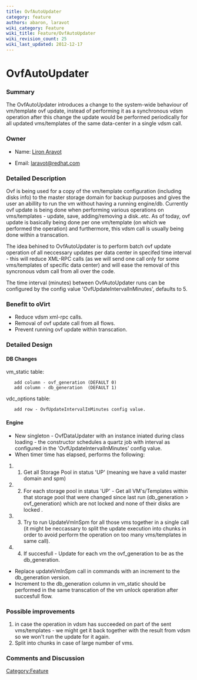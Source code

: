 ```yaml
---
title: OvfAutoUpdater
category: feature
authors: abaron, laravot
wiki_category: Feature
wiki_title: Feature/OvfAutoUpdater
wiki_revision_count: 25
wiki_last_updated: 2012-12-17
---
```


# OvfAutoUpdater

### Summary

The OvfAutoUpdater introduces a change to the system-wide behaviour of vm/template ovf update, instead of performing it as a synchronous vdsm operation after this change the update would be performed periodically for all updated vms/templates of the same data-center in a single vdsm call.

### Owner

*   Name: [ Liron Aravot](User:Laravot)

<!-- -->

*   Email: <laravot@redhat.com>

### Detailed Description

Ovf is being used for a copy of the vm/template configuration (including disks info) to the master storage domain for backup purposes and gives the user an abillity to run the vm without having a running engine/db. Currently ovf update is being done when performing various operations on vms/templates - update, save, adding/removing a disk..etc. As of today, ovf update is basically being done per one vm/template (on which we performed the operation) and furthermore, this vdsm call is usually being done within a transcation.

The idea behined to OvfAutoUpdater is to perform batch ovf update operation of all neccessary updates per data center in specifed time interval - this will reduce XML-RPC calls (as we will send one call only for some vms/templates of specific data center) and will ease the removal of this syncronous vdsm call from all over the code.

The time interval (minutes) between OvfAutoUpdater runs can be configured by the config value 'OvfUpdateIntervalInMinutes', defaults to 5.

### Benefit to oVirt

*   Reduce vdsm xml-rpc calls.
*   Removal of ovf update call from all flows.
*   Prevent running ovf update within transcation.

### Detailed Design

#### DB Changes

vm_static table:

       add column - ovf_generation (DEFAULT 0)
       add column - db_generation  (DEFAULT 1)

vdc_options table:

       add row - OvfUpdateIntervalInMinutes config value.

#### Engine

*   New singleton - OvfDataUpdater with an instance iniated during class loading - the constructor schedules a quartz job with interval as configured in the 'OvfUpdateIntervalInMinutes' config value.
*   When timer time has elapsed, performs the following:

1.  1. Get all Storage Pool in status 'UP' (meaning we have a valid master domain and spm)
2.  2. For each storage pool in status 'UP' - Get all VM's/Templates within that storage pool that were changed since last run (db_generation > ovf_generation) which are not locked and none of their disks are locked .
3.  3. Try to run UpdateVmInSpm for all those vms together in a single call (it might be neccassary to split the update execution into chunks in order to avoid perform the operation on too many vms/templates in same call).
4.  4. If succesfull - Update for each vm the ovf_generation to be as the db_generation.

*   Replace updateVmInSpm call in commands with an increment to the db_generation version.
*   Increment to the db_generation column in vm_static should be performed in the same transcation of the vm unlock operation after succesfull flow.

### Possible improvements

1.  in case the operation in vdsm has succeeded on part of the sent vms/templates - we might get it back together with the result from vdsm so we won't run the update for it again.
2.  Split into chunks in case of large number of vms.

### Comments and Discussion

<Category:Feature>
